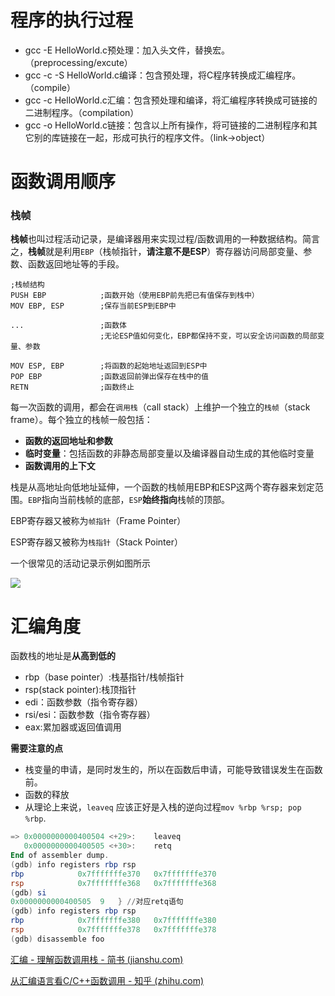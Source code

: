 # 程序的执行过程
- gcc -E HelloWorld.c预处理：加入头文件，替换宏。（preprocessing/excute）
- gcc -c -S HelloWorld.c编译：包含预处理，将C程序转换成汇编程序。（compile）
- gcc -c HelloWorld.c汇编：包含预处理和编译，将汇编程序转换成可链接的二进制程序。（compilation）
- gcc -o HelloWorld.c链接：包含以上所有操作，将可链接的二进制程序和其它别的库链接在一起，形成可执行的程序文件。（link->object）


# 函数调用顺序
### 栈帧

**栈帧**也叫过程活动记录，是编译器用来实现过程/函数调用的一种数据结构。简言之，**栈帧**就是利用`EBP`（栈帧指针，**请注意不是ESP**）寄存器访问局部变量、参数、函数返回地址等的手段。

```text
;栈帧结构
PUSH EBP            ;函数开始（使用EBP前先把已有值保存到栈中）
MOV EBP, ESP        ;保存当前ESP到EBP中

...                 ;函数体
                    ;无论ESP值如何变化，EBP都保持不变，可以安全访问函数的局部变量、参数

MOV ESP, EBP        ;将函数的起始地址返回到ESP中
POP EBP             ;函数返回前弹出保存在栈中的值
RETN                ;函数终止
```

每一次函数的调用，都会在`调用栈`（call stack）上维护一个独立的`栈帧`（stack frame）。每个独立的栈帧一般包括：

- **函数的返回地址和参数**
- **临时变量**：包括函数的非静态局部变量以及编译器自动生成的其他临时变量
- **函数调用的上下文**

栈是从高地址向低地址延伸，一个函数的栈帧用EBP和ESP这两个寄存器来划定范围。`EBP`指向当前栈帧的底部，`ESP`**始终指向**栈帧的顶部。

EBP寄存器又被称为`帧指针`（Frame Pointer）

ESP寄存器又被称为`栈指针`（Stack Pointer）

一个很常见的活动记录示例如图所示

  

![](https://pic3.zhimg.com/80/v2-3d901f980d242f6c5ce09fb2175cfa1a_720w.webp)

# 汇编角度

函数栈的地址是**从高到低的**

* rbp（base pointer）:栈基指针/栈帧指针
* rsp(stack pointer):栈顶指针
* edi：函数参数（指令寄存器）
* rsi/esi：函数参数（指令寄存器）
* eax:累加器或返回值调用

**需要注意的点**
* 栈变量的申请，是同时发生的，所以在函数后申请，可能导致错误发生在函数前。
* 函数的释放
* 从理论上来说，`leaveq` 应该正好是入栈的逆向过程`mov %rbp %rsp; pop %rbp`.

```powershell
=> 0x0000000000400504 <+29>:    leaveq
   0x0000000000400505 <+30>:    retq
End of assembler dump.
(gdb) info registers rbp rsp
rbp            0x7fffffffe370   0x7fffffffe370
rsp            0x7fffffffe368   0x7fffffffe368
(gdb) si
0x0000000000400505  9   } //对应retq语句
(gdb) info registers rbp rsp
rbp            0x7fffffffe380   0x7fffffffe380
rsp            0x7fffffffe378   0x7fffffffe378
(gdb) disassemble foo

```

[汇编 - 理解函数调用栈 - 简书 (jianshu.com)](https://www.jianshu.com/p/758472ae08fa)

[从汇编语言看C/C++函数调用 - 知乎 (zhihu.com)](https://zhuanlan.zhihu.com/p/53885743#:~:text=%E4%BB%8E%E6%B1%87%E7%BC%96%E8%AF%AD%E8%A8%80%E7%9C%8BC%2FC%2B%2B%E5%87%BD%E6%95%B0%E8%B0%83%E7%94%A8%201%201.%E5%89%8D%E8%A8%80%20%2F%2Fmain.c%20int%20bar%28int%20c%2C%20int,4004e7%20~%204004e8%20%E5%A4%84%E7%9A%84%E6%B1%87%E7%BC%96%E6%8C%87%E4%BB%A4%EF%BC%9A%E9%87%8D%E6%96%B0%E8%AE%BE%E7%BD%AE%20rsp%20%E5%92%8C%20rbp.%20)